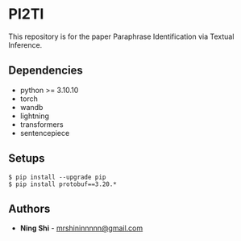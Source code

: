 # PI2TI
This repository is for the paper Paraphrase Identification via Textual Inference.

## Dependencies
+ python >= 3.10.10
+ torch
+ wandb
+ lightning
+ transformers
+ sentencepiece

## Setups
```
$ pip install --upgrade pip
$ pip install protobuf==3.20.*
```

## Authors
* **Ning Shi** - mrshininnnnn@gmail.com